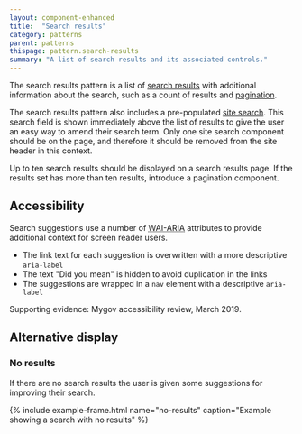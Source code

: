 ```yaml
---
layout: component-enhanced
title:  "Search results"
category: patterns
parent: patterns
thispage: pattern.search-results
summary: "A list of search results and its associated controls."
---
```


The search results pattern is a list of [search results](/components/search-result/) with additional information about the search, such as a count of results and [pagination]().

The search results pattern also includes a pre-populated [site search](/components/site-search). This search field is shown immediately above the list of results to give the user an easy way to amend their search term. Only one site search component should be on the page, and therefore it should be removed from the site header in this context.

Up to ten search results should be displayed on a search results page. If the results set has more than ten results, introduce a pagination component.

## Accessibility

Search suggestions use a number of <abbr title="Accessible Rich Internet Applications">WAI-ARIA</abbr> attributes to provide additional context for screen reader users.

* The link text for each suggestion is overwritten with a more descriptive `aria-label`
* The text "Did you mean" is hidden to avoid duplication in the links
* The suggestions are wrapped in a `nav` element with a descriptive `aria-label`

Supporting evidence: Mygov accessibility review, March 2019.

## Alternative display

### No results

If there are no search results the user is given some suggestions for improving their search.

{% include example-frame.html name="no-results" caption="Example showing a search with no results" %}

